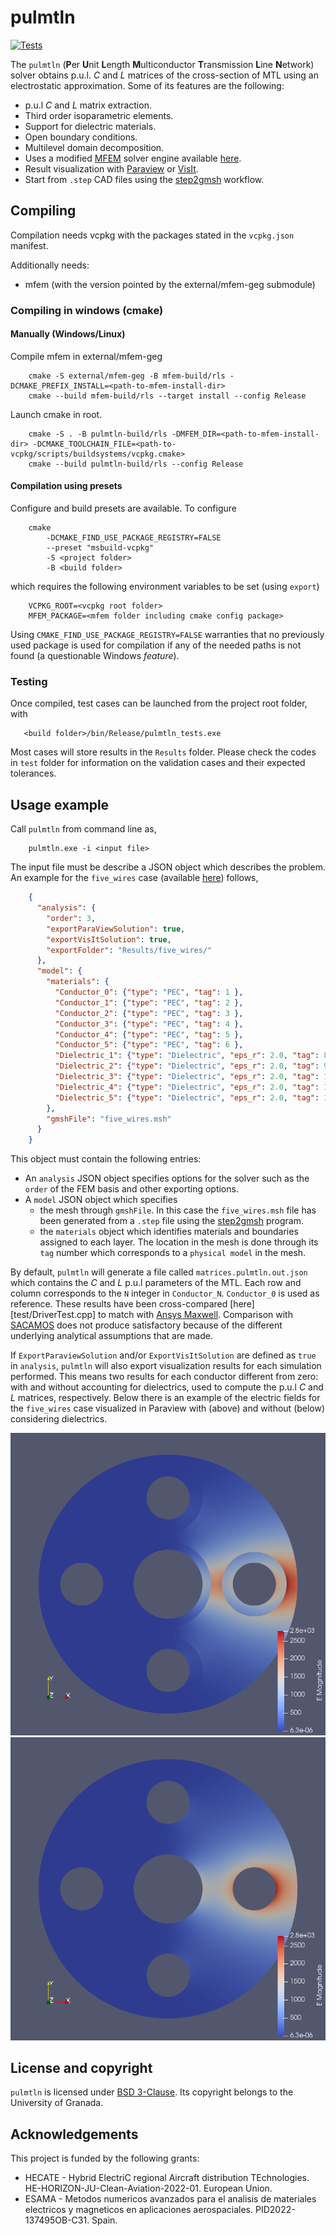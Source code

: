 # pulmtln
[![Tests](https://github.com/lmdiazangulo/pulmtln/actions/workflows/builds-and-tests.yml/badge.svg)](https://github.com/lmdiazangulo/pulmtln/actions/workflows/builds-and-tests.yml)

The `pulmtln` (**P**er **U**nit **L**ength **M**ulticonductor **T**ransmission **L**ine **N**etwork) solver obtains p.u.l. $C$ and $L$ matrices of the cross-section of MTL using an electrostatic approximation. Some of its features are the following:
- p.u.l $C$ and $L$ matrix extraction.
- Third order isoparametric elements. 
- Support for dielectric materials.
- Open boundary conditions.
- Multilevel domain decomposition.
- Uses a modified [MFEM](https://mfem.org/) solver engine available [here](https://github.com/OpenSEMBA/mfem).
- Result visualization with [Paraview](https://www.paraview.org/) or [VisIt](https://visit-dav.github.io/visit-website/index.html).
- Start from `.step` CAD files using the [step2gmsh](https://github.com/OpenSEMBA/step2gmsh) workflow.

## Compiling
Compilation needs vcpkg with the packages stated in the ```vcpkg.json``` manifest. 

Additionally needs:
- mfem (with the version pointed by the external/mfem-geg submodule)

### Compiling in windows (cmake)

#### Manually (Windows/Linux)
Compile mfem in external/mfem-geg

```shell
    cmake -S external/mfem-geg -B mfem-build/rls -DCMAKE_PREFIX_INSTALL=<path-to-mfem-install-dir>
    cmake --build mfem-build/rls --target install --config Release
```

Launch cmake in root.

```shell
    cmake -S . -B pulmtln-build/rls -DMFEM_DIR=<path-to-mfem-install-dir> -DCMAKE_TOOLCHAIN_FILE=<path-to-vcpkg/scripts/buildsystems/vcpkg.cmake>
    cmake --build pulmtln-build/rls --config Release
```

#### Compilation using presets
Configure and build presets are available. To configure

```shell 
    cmake 
        -DCMAKE_FIND_USE_PACKAGE_REGISTRY=FALSE  
        --preset "msbuild-vcpkg"
        -S <project folder>
        -B <build folder>
```

which requires the following environment variables to be set (using ```export```)

```shell
    VCPKG_ROOT=<vcpkg root folder>
    MFEM_PACKAGE=<mfem folder including cmake config package>
```

Using ```CMAKE_FIND_USE_PACKAGE_REGISTRY=FALSE``` warranties that no previously used package is used for compilation if any of the needed paths is not found (a questionable Windows _feature_). 

### Testing

Once compiled, test cases can be launched from the project root folder, with

```shell
   <build folder>/bin/Release/pulmtln_tests.exe 
```

Most cases will store results in the `Results` folder. 
Please check the codes in `test` folder for information on the validation cases and their expected tolerances.

## Usage example
Call `pulmtln` from command line as,

```shell
    pulmtln.exe -i <input file>
```

The input file must be describe a JSON object which describes the problem. An example for the `five_wires` case (available [here](testData/five_wires)) follows,

```json
    {
      "analysis": {
        "order": 3,
        "exportParaViewSolution": true,
        "exportVisItSolution": true,
        "exportFolder": "Results/five_wires/"
      },
      "model": {
        "materials": {
          "Conductor_0": {"type": "PEC", "tag": 1 },
          "Conductor_1": {"type": "PEC", "tag": 2 },
          "Conductor_2": {"type": "PEC", "tag": 3 },
          "Conductor_3": {"type": "PEC", "tag": 4 },
          "Conductor_4": {"type": "PEC", "tag": 5 },
          "Conductor_5": {"type": "PEC", "tag": 6 },
          "Dielectric_1": {"type": "Dielectric", "eps_r": 2.0, "tag": 8},
          "Dielectric_2": {"type": "Dielectric", "eps_r": 2.0, "tag": 9},
          "Dielectric_3": {"type": "Dielectric", "eps_r": 2.0, "tag": 10},
          "Dielectric_4": {"type": "Dielectric", "eps_r": 2.0, "tag": 11},
          "Dielectric_5": {"type": "Dielectric", "eps_r": 2.0, "tag": 12}
        },  
        "gmshFile": "five_wires.msh"
      }
    }
```

This object must contain the following entries: 

 + An `analysis` JSON object specifies options for the solver such as the `order` of the FEM basis and other exporting options.
 + A `model` JSON object which specifies 
   + the mesh through `gmshFile`. In this case the `five_wires.msh` file has been generated from a `.step` file using the [step2gmsh](https://github.com/OpenSEMBA/step2gmsh) program.
   + the `materials` object which identifies materials and boundaries assigned to each layer. The location in the mesh is done through its `tag` number which corresponds to a `physical model` in the mesh.

By default, `pulmtln` will generate a file called `matrices.pulmtln.out.json` which contains the $C$ and $L$ p.u.l parameters of the MTL. Each row and column corresponds to the `N` integer in `Conductor_N`. `Conductor_0` is used as reference. 
These results have been cross-compared [here][test/DriverTest.cpp] to match with [Ansys Maxwell](https://www.ansys.com/products/electronics/ansys-maxwell). 
Comparison with [SACAMOS](https://www.sacamos.org/) does not produce satisfactory because of the different underlying analytical assumptions that are made.


If `ExportParaviewSolution` and/or `ExportVisItSolution` are defined as `true` in `analysis`, `pulmtln` will also export visualization results for each simulation performed.
This means two results for each conductor different from zero: with and without accounting for dielectrics, used to compute the p.u.l $C$ and $L$ matrices, respectively.
Below there is an example of the electric fields for the `five_wires` case visualized in Paraview with (above) and without (below) considering dielectrics.

![Electric field for the five wires case with dielectrics](docs/fig/five_wires_conductor_2_with_dielectrics_E_field.png)
![Electric field for the five wires case without dielectrics](docs/fig/five_wires_conductor_2_without_dielectrics_E_field.png)

## License and copyright
``` pulmtln ``` is licensed under [BSD 3-Clause](LICENSE). Its copyright belongs to the University of Granada. 

## Acknowledgements
This project is funded by the following grants:

- HECATE - Hybrid ElectriC regional Aircraft distribution TEchnologies. HE-HORIZON-JU-Clean-Aviation-2022-01. European Union.
- ESAMA - Metodos numericos avanzados para el analisis de materiales electricos y magneticos en aplicaciones aerospaciales. PID2022-137495OB-C31. Spain.
